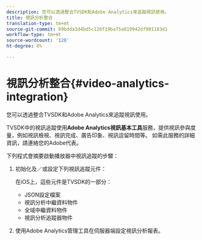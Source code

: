```yaml
---
description: 您可以透過整合TVSDK和Adobe Analytics來追蹤視訊使用。
title: 視訊分析整合
translation-type: tm+mt
source-git-commit: 89bdda1d4bd5c126f19ba75a819942df901183d1
workflow-type: tm+mt
source-wordcount: '128'
ht-degree: 0%

---
```



# 視訊分析整合{#video-analytics-integration}

您可以透過整合TVSDK和Adobe Analytics來追蹤視訊使用。

TVSDK中的視訊追蹤使用&#x200B;**Adobe Analytics視訊基本工具**&#x200B;服務，提供視訊參與度量，例如視訊檢視、視訊完成、廣告印象、視訊逗留時間等。 如需此服務的詳細資訊，請連絡您的Adobe代表。

下列程式會摘要啟動播放器中視訊追蹤的步驟：

1. 初始化及／或設定下列視訊追蹤元件：

   在iOS上，這些元件是TVSDK的一部分：

   * JSON設定檔案
   * 視訊分析中繼資料物件
   * 全域中繼資料物件
   * 視訊分析追蹤器物件

1. 使用Adobe Analytics管理工具在伺服器端設定視訊分析報表。